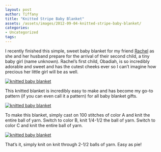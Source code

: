 ```yaml
---
layout: post
author: Tiffany
title: "Knitted Stripe Baby Blanket"
assets: /assets/images/2012-09-04-knitted-stripe-baby-blanket/
categories: 
- Uncategorized
tags: 
---
```


I recently finished this simple, sweet baby blanket for my friend [Rachel](http://www.sweetpeonies.com/2011/10/2494/) as she and her husband prepare for the arrival of their second child, a tiny baby girl (name unknown). Rachel’s first child, Obadiah, is so incredibly adorable and sweet and has the cutest cheeks ever so I can’t imagine how precious her little girl will be as well.

[![knitted baby blanket](jekyll_uploads/2012/09/knittedbabyblanket-3-575x382.jpg "knitted baby blanket")](http://www.sweetpeonies.com/2012/09/knitted-stripe-baby-blanket/knittedbabyblanket-3/)

This knitted blanket is incredibly easy to make and has become my go-to pattern (if you can even call it a pattern) for all baby blanket gifts.

[![knitted baby blanket](jekyll_uploads/2012/09/knittedbabyblanket-2-575x384.jpg "knitted baby blanket")](http://www.sweetpeonies.com/2012/09/knitted-stripe-baby-blanket/knittedbabyblanket-2/)

To make this blanket, simply cast on 100 stitches of color A and knit the entire ball of yarn. Switch to color B, knit 1/4-1/2 the ball of yarn. Switch to color C and knit the entire ball of yarn.

[![knitted baby blanket](jekyll_uploads/2012/09/knittedbabyblanket-1-575x382.jpg "knitted baby blanket")](http://www.sweetpeonies.com/2012/09/knitted-stripe-baby-blanket/knittedbabyblanket-1/)

That’s it, simply knit on knit through 2-1/2 balls of yarn. Easy as pie!